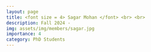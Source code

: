 ```yaml
---
layout: page
title: <font size = 4> Sagar Mohan </font> <br> <br> 
description: Fall 2024 - 
img: assets/img/members/sagar.jpg
importance: 4
category: PhD Students
---
```


